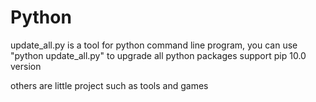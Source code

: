 # Python

update_all.py is a tool for python command line program,
you can use "python update_all.py" to upgrade all python packages
support pip 10.0 version

others are little project such as tools and games
